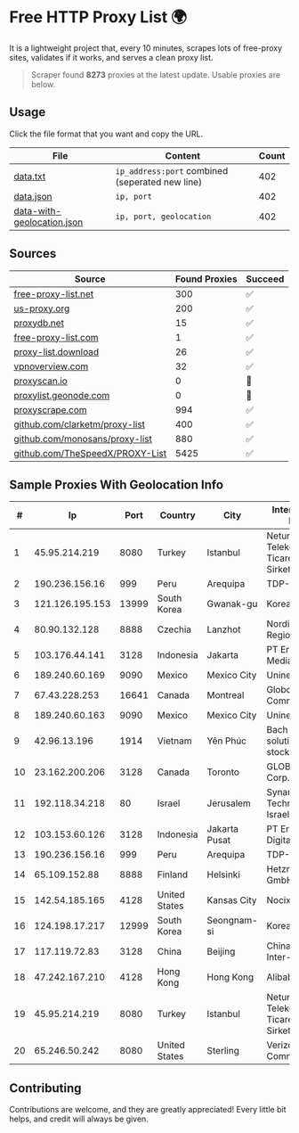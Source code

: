 
# Free HTTP Proxy List 🌍

It is a lightweight project that, every 10 minutes, scrapes lots of free-proxy sites, validates if it works, and serves a clean proxy list.


> Scraper found **8273** proxies at the latest update. Usable proxies are below.

## Usage

Click the file format that you want and copy the URL.


|File|Content|Count|
|----|-------|-----|
|[data.txt](https://raw.githubusercontent.com/themiralay/Proxy-List-World/master/data.txt)|`ip_address:port` combined (seperated new line)|402|
|[data.json](https://raw.githubusercontent.com/themiralay/Proxy-List-World/master/data.json)|`ip, port`|402|
|[data-with-geolocation.json](https://raw.githubusercontent.com/themiralay/Proxy-List-World/master/data-with-geolocation.json)|`ip, port, geolocation`|402|

## Sources

|Source|Found Proxies|Succeed|
|------|-------------|-------|
|[free-proxy-list.net](https://free-proxy-list.net)|300|✅|
|[us-proxy.org](https://www.us-proxy.org)|200|✅|
|[proxydb.net](http://proxydb.net)|15|✅|
|[free-proxy-list.com](https://free-proxy-list.com/?page=&port=&type%5B%5D=http&type%5B%5D=https&up_time=0&search=Search)|1|✅|
|[proxy-list.download](https://www.proxy-list.download/HTTP)|26|✅|
|[vpnoverview.com](https://vpnoverview.com/privacy/anonymous-browsing/free-proxy-servers)|32|✅|
|[proxyscan.io](https://www.proxyscan.io)|0|🚫|
|[proxylist.geonode.com](https://proxylist.geonode.com/api/proxy-list?limit=300&page=1&sort_by=lastChecked&sort_type=desc&protocols=http,https)|0|🚫|
|[proxyscrape.com](https://api.proxyscrape.com/v2/?request=displayproxies&protocol=http&timeout=10000&country=all&ssl=all&anonymity=all)|994|✅|
|[github.com/clarketm/proxy-list](https://raw.githubusercontent.com/clarketm/proxy-list/master/proxy-list-raw.txt)|400|✅|
|[github.com/monosans/proxy-list](https://raw.githubusercontent.com/monosans/proxy-list/main/proxies/http.txt)|880|✅|
|[github.com/TheSpeedX/PROXY-List](https://raw.githubusercontent.com/TheSpeedX/PROXY-List/master/http.txt)|5425|✅|


## Sample Proxies With Geolocation Info

|#|Ip|Port|Country|City|Internet Service Provider|
|-|--|----|-------|----|-------------------------|
|1|45.95.214.219|8080|Turkey|Istanbul|Netundweb Telekomunikasyon Ticaret Limited Sirketi|
|2|190.236.156.16|999|Peru|Arequipa|TDP-GRS|
|3|121.126.195.153|13999|South Korea|Gwanak-gu|Korea Telecom|
|4|80.90.132.128|8888|Czechia|Lanzhot|Nordic Telecom Regional s.r.o.|
|5|103.176.44.141|3128|Indonesia|Jakarta|PT Era Digital Media|
|6|189.240.60.169|9090|Mexico|Mexico City|Uninet S.A. de C.V.|
|7|67.43.228.253|16641|Canada|Montreal|GloboTech Communications|
|8|189.240.60.163|9090|Mexico|Mexico City|Uninet S.A. de C.V.|
|9|42.96.13.196|1914|Vietnam|Yên Phúc|Bach Kim Network solutions Join stock company|
|10|23.162.200.206|3128|Canada|Toronto|GLOBALTELEHOST Corp.|
|11|192.118.34.218|80|Israel|Jerusalem|Synamedia Technologies Israel Ltd|
|12|103.153.60.126|3128|Indonesia|Jakarta Pusat|PT Era Awan Digital|
|13|190.236.156.16|999|Peru|Arequipa|TDP-GRS|
|14|65.109.152.88|8888|Finland|Helsinki|Hetzner Online GmbH|
|15|142.54.185.165|4128|United States|Kansas City|Nocix, LLC|
|16|124.198.17.217|12999|South Korea|Seongnam-si|Korea Telecom|
|17|117.119.72.83|3128|China|Beijing|China Networks Inter-Exchange|
|18|47.242.167.210|4128|Hong Kong|Hong Kong|Alibaba.com LLC|
|19|45.95.214.219|8080|Turkey|Istanbul|Netundweb Telekomunikasyon Ticaret Limited Sirketi|
|20|65.246.50.242|8080|United States|Sterling|Verizon Communications|



## Contributing

Contributions are welcome, and they are greatly appreciated! Every
little bit helps, and credit will always be given.

